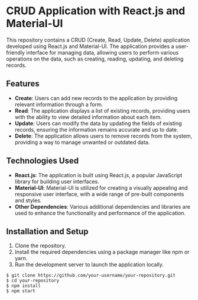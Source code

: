 # CRUD Application with React.js and Material-UI

This repository contains a CRUD (Create, Read, Update, Delete) application developed using React.js and Material-UI. The application provides a user-friendly interface for managing data, allowing users to perform various operations on the data, such as creating, reading, updating, and deleting records.

## Features

- **Create**: Users can add new records to the application by providing relevant information through a form.
- **Read**: The application displays a list of existing records, providing users with the ability to view detailed information about each item.
- **Update**: Users can modify the data by updating the fields of existing records, ensuring the information remains accurate and up to date.
- **Delete**: The application allows users to remove records from the system, providing a way to manage unwanted or outdated data.

## Technologies Used

- **React.js**: The application is built using React.js, a popular JavaScript library for building user interfaces.
- **Material-UI**: Material-UI is utilized for creating a visually appealing and responsive user interface, with a wide range of pre-built components and styles.
- **Other Dependencies**: Various additional dependencies and libraries are used to enhance the functionality and performance of the application.

## Installation and Setup

1. Clone the repository.
2. Install the required dependencies using a package manager like npm or yarn.
3. Run the development server to launch the application locally.

```shell
$ git clone https://github.com/your-username/your-repository.git
$ cd your-repository
$ npm install
$ npm start

